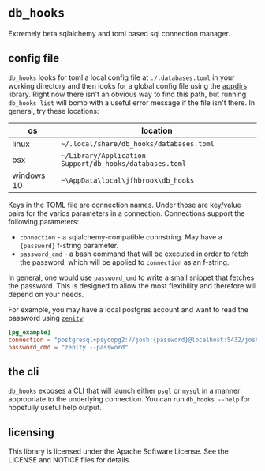 # `db_hooks`

Extremely beta sqlalchemy and toml based sql connection manager.

## config file

`db_hooks` looks for toml a local config file at `./.databases.toml` in your working directory and then looks for a global config file using the [appdirs](https://pypi.org/project/appdirs/) library. Right now there isn't an obvious way to find this path, but running `db_hooks list` will bomb with a useful error message if the file isn't there. In general, try these locations:

|         os | location                                                |
|------------|---------------------------------------------------------|
|      linux | `~/.local/share/db_hooks/databases.toml`                |
|        osx | `~/Library/Application Support/db_hooks/databases.toml` |
| windows 10 | `~\AppData\local\jfhbrook\db_hooks`                     |

Keys in the TOML file are connection names. Under those are key/value pairs for the varios parameters in a connection. Connections support the following parameters:

* `connection` - a sqlalchemy-compatible connstring. May have a `{password}` f-string parameter.
* `password_cmd` - a bash command that will be executed in order to fetch the password, which will be applied to `connection` as an f-string.

In general, one would use `password_cmd` to write a small snippet that fetches the password. This is designed to allow the most flexibility and therefore will depend on your needs.

For example, you may have a local postgres account and want to read the password using [`zenity`](https://help.gnome.org/users/zenity/):

```toml
[pg_example]
connection = "postgresql+psycopg2://josh:{password}@localhost:5432/josh"
password_cmd = "zenity --password"
```

## the cli

`db_hooks` exposes a CLI that will launch either `psql` or `mysql` in a manner appropriate to the underlying connection. You can run `db_hooks --help` for hopefully useful help output.

## licensing

This library is licensed under the Apache Software License. See the LICENSE and NOTICE files for details.
